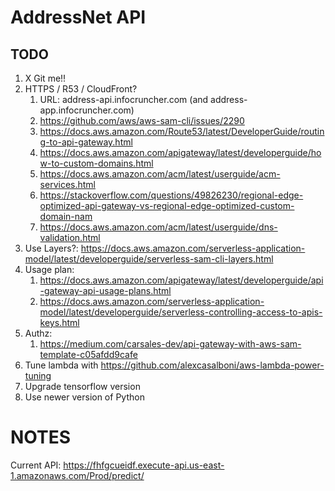 # AddressNet API

## TODO

1) X Git me!!
1) HTTPS / R53 / CloudFront?
    1) URL: address-api.infocruncher.com (and address-app.infocruncher.com)
    1) https://github.com/aws/aws-sam-cli/issues/2290
    1) https://docs.aws.amazon.com/Route53/latest/DeveloperGuide/routing-to-api-gateway.html
    1) https://docs.aws.amazon.com/apigateway/latest/developerguide/how-to-custom-domains.html
    1) https://docs.aws.amazon.com/acm/latest/userguide/acm-services.html
    1) https://stackoverflow.com/questions/49826230/regional-edge-optimized-api-gateway-vs-regional-edge-optimized-custom-domain-nam
    1) https://docs.aws.amazon.com/acm/latest/userguide/dns-validation.html
1) Use Layers?: https://docs.aws.amazon.com/serverless-application-model/latest/developerguide/serverless-sam-cli-layers.html 
1) Usage plan:
    1) https://docs.aws.amazon.com/apigateway/latest/developerguide/api-gateway-api-usage-plans.html
    1) https://docs.aws.amazon.com/serverless-application-model/latest/developerguide/serverless-controlling-access-to-apis-keys.html
1) Authz:
    1) https://medium.com/carsales-dev/api-gateway-with-aws-sam-template-c05afdd9cafe
1) Tune lambda with https://github.com/alexcasalboni/aws-lambda-power-tuning
1) Upgrade tensorflow version
1) Use newer version of Python


# NOTES

Current API: https://fhfgcueidf.execute-api.us-east-1.amazonaws.com/Prod/predict/

